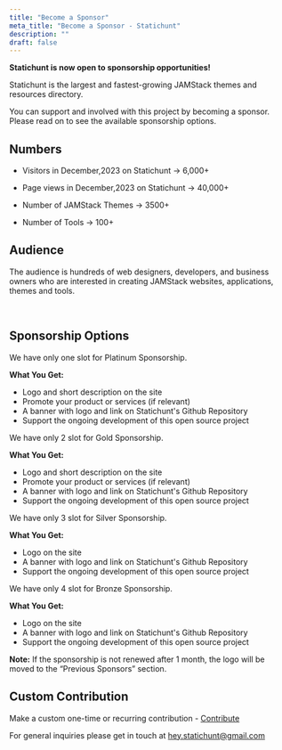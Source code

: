 ```yaml
---
title: "Become a Sponsor"
meta_title: "Become a Sponsor - Statichunt"
description: ""
draft: false
---
```


**Statichunt is now open to sponsorship opportunities!**

Statichunt is the largest and fastest-growing JAMStack themes and resources directory.

You can support and involved with this project by becoming a sponsor. Please read on to see the available sponsorship options.

## Numbers

- Visitors in December,2023 on Statichunt → 6,000+

- Page views in December,2023 on Statichunt → 40,000+

- Number of JAMStack Themes → 3500+

- Number of Tools → 100+

## Audience

The audience is hundreds of web designers, developers, and business owners who are interested in creating JAMStack websites, applications, themes and tools.

<br/>

## Sponsorship Options

<Sponsor title="Platinum Sponsorship" type="platinum" price="1000" paddle="https://buy.paddle.com/product/822222">

We have only one slot for Platinum Sponsorship.

**What You Get:**

- Logo and short description on the site
- Promote your product or services (if relevant)
- A banner with logo and link on Statichunt's Github Repository
- Support the ongoing development of this open source project

</Sponsor>

<Sponsor title="Gold Sponsorship" type="gold" price="500" paddle="https://buy.paddle.com/product/822223">

We have only 2 slot for Gold Sponsorship.

**What You Get:**

- Logo and short description on the site
- Promote your product or services (if relevant)
- A banner with logo and link on Statichunt's Github Repository
- Support the ongoing development of this open source project

</Sponsor>

<Sponsor title="Silver Sponsorship" type="silver" price="300" paddle="https://buy.paddle.com/product/822224">

We have only 3 slot for Silver Sponsorship.

**What You Get:**

- Logo on the site
- A banner with logo and link on Statichunt's Github Repository
- Support the ongoing development of this open source project

</Sponsor>

<Sponsor title="Bronze Sponsorship" type="bronze" price="200" paddle="https://buy.paddle.com/product/820202">

We have only 4 slot for Bronze Sponsorship.

**What You Get:**

- Logo on the site
- A banner with logo and link on Statichunt's Github Repository
- Support the ongoing development of this open source project

</Sponsor>

**Note:** If the sponsorship is not renewed after 1 month, the logo will be moved to the “Previous Sponsors” section.

## Custom Contribution

Make a custom one-time or recurring contribution - <a href="https://www.buymeacoffee.com/statichunt" target="_blank" rel="nofollow noopener noreferrer"> Contribute</a>

For general inquiries please get in touch at [hey.statichunt@gmail.com](hey.statichunt@gmail.com)
